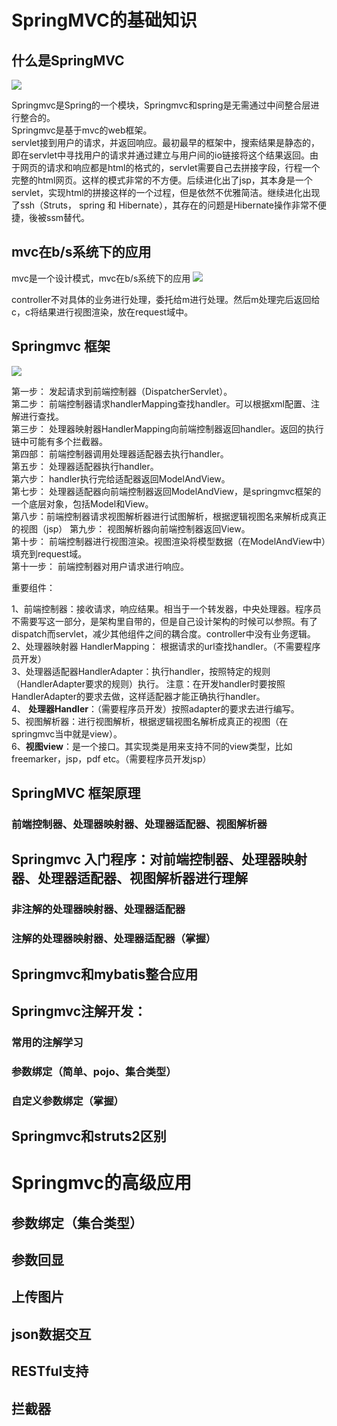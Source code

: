# SpringMVC的基础知识  
## 什么是SpringMVC

![](https://encrypted-tbn0.gstatic.com/images?q=tbn%3AANd9GcTuynSCP1QbZghxyjfRSX0kFszLhwmjwU6_elMFvq8Gn79HEhtK)

Springmvc是Spring的一个模块，Springmvc和spring是无需通过中间整合层进行整合的。  
Springmvc是基于mvc的web框架。  
servlet接到用户的请求，并返回响应。最初最早的框架中，搜索结果是静态的，即在servlet中寻找用户的请求并通过建立与用户间的io链接将这个结果返回。由于网页的请求和响应都是html的格式的，servlet需要自己去拼接字段，行程一个完整的html网页。这样的模式非常的不方便。后续进化出了jsp，其本身是一个servlet，实现html的拼接这样的一个过程，但是依然不优雅简洁。继续进化出现了ssh（Struts， spring 和 Hibernate），其存在的问题是Hibernate操作非常不便捷，後被ssm替代。

## mvc在b/s系统下的应用
mvc是一个设计模式，mvc在b/s系统下的应用
![](http://i.imgur.com/AvGipIU.jpg)

controller不对具体的业务进行处理，委托给m进行处理。然后m处理完后返回给c，c将结果进行视图渲染，放在request域中。

## Springmvc 框架
![](https://encrypted-tbn0.gstatic.com/images?q=tbn%3AANd9GcR8MYqeYT7wAUbrsz21f4ej-rXV_rxtcAEYhI163jEuJRdd5GoZ)

第一步： 发起请求到前端控制器（DispatcherServlet）。  
第二步： 前端控制器请求handlerMapping查找handler。可以根据xml配置、注解进行查找。  
第三步： 处理器映射器HandlerMapping向前端控制器返回handler。返回的执行链中可能有多个拦截器。  
第四部： 前端控制器调用处理器适配器去执行handler。  
第五步： 处理器适配器执行handler。  
第六步： handler执行完给适配器返回ModelAndView。  
第七步： 处理器适配器向前端控制器返回ModelAndView，是springmvc框架的一个底层对象，包括Model和View。  
第八步：前端控制器请求视图解析器进行试图解析，根据逻辑视图名来解析成真正的视图（jsp）
第九步： 视图解析器向前端控制器返回View。  
第十步： 前端控制器进行视图渲染。视图渲染将模型数据（在ModelAndView中）填充到request域。  
第十一步： 前端控制器对用户请求进行响应。  

重要组件：

1、前端控制器：接收请求，响应结果。相当于一个转发器，中央处理器。程序员不需要写这一部分，是架构里自带的，但是自己设计架构的时候可以参照。有了dispatch而servlet，减少其他组件之间的耦合度。controller中没有业务逻辑。  
2、处理器映射器 HandlerMapping： 根据请求的url查找handler。（不需要程序员开发）  
3、处理器适配器HandlerAdapter：执行handler，按照特定的规则（HandlerAdapter要求的规则）执行。 注意：在开发handler时要按照HandlerAdapter的要求去做，这样适配器才能正确执行handler。   
4、 **处理器Handler**：（需要程序员开发）按照adapter的要求去进行编写。   
5、视图解析器：进行视图解析，根据逻辑视图名解析成真正的视图（在springmvc当中就是view）。  
6、**视图view**：是一个接口。其实现类是用来支持不同的view类型，比如freemarker，jsp，pdf etc。（需要程序员开发jsp）



## SpringMVC 框架原理
### 前端控制器、处理器映射器、处理器适配器、视图解析器
## Springmvc 入门程序：对前端控制器、处理器映射器、处理器适配器、视图解析器进行理解
### 非注解的处理器映射器、处理器适配器
### 注解的处理器映射器、处理器适配器（掌握）
## Springmvc和mybatis整合应用
## Springmvc注解开发：
### 常用的注解学习
### 参数绑定（简单、pojo、集合类型）
### 自定义参数绑定（掌握）
## Springmvc和struts2区别

# Springmvc的高级应用
## 参数绑定（集合类型）
## 参数回显
## 上传图片
## json数据交互
## RESTful支持
## 拦截器
